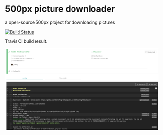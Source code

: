 # 500px picture downloader
a open-source 500px project for downloading pictures

[![Build Status](https://travis-ci.com/SCUTJcfeng/500pxSpider.svg?branch=master)](https://travis-ci.com/SCUTJcfeng/500pxSpider)

Travis CI build result.

![build_passing.PNG](./build_passing_05_29.PNG)

